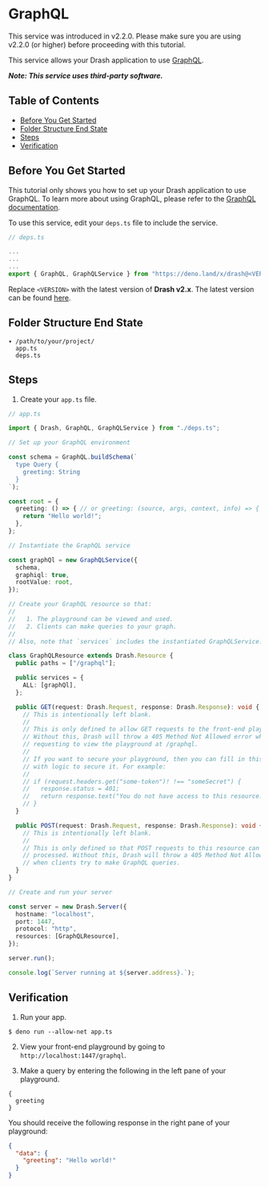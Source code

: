 # GraphQL

This service was introduced in v2.2.0. Please make sure you are using v2.2.0 (or
higher) before proceeding with this tutorial.

This service allows your Drash application to use
[GraphQL](https://graphql.org/).

_**Note: This service uses third-party software.**_

## Table of Contents

- [Before You Get Started](#before-you-get-started)
- [Folder Structure End State](#folder-structure-end-state)
- [Steps](#steps)
- [Verification](#verification)

## Before You Get Started

This tutorial only shows you how to set up your Drash application to use
GraphQL. To learn more about using GraphQL, please refer to the
[GraphQL documentation](https://graphql.org/).

To use this service, edit your `deps.ts` file to include the service.

```typescript
// deps.ts

...
...
...
export { GraphQL, GraphQLService } from "https://deno.land/x/drash@<VERSION>/src/services/graphql/graphql.ts";
```

Replace `<VERSION>` with the latest version of **Drash v2.x**. The latest
version can be found [here](https://github.com/drashland/drash/releases/latest).

## Folder Structure End State

```text
▾ /path/to/your/project/
  app.ts
  deps.ts
```

## Steps

1. Create your `app.ts` file.

```typescript
// app.ts

import { Drash, GraphQL, GraphQLService } from "./deps.ts";

// Set up your GraphQL environment

const schema = GraphQL.buildSchema(`
  type Query {
    greeting: String
  }
`);

const root = {
  greeting: () => { // or greeting: (source, args, context, info) => {
    return "Hello world!";
  },
};

// Instantiate the GraphQL service

const graphQl = new GraphQLService({
  schema,
  graphiql: true,
  rootValue: root,
});

// Create your GraphQL resource so that:
//
//   1. The playground can be viewed and used.
//   2. Clients can make queries to your graph.
//
// Also, note that `services` includes the instantiated GraphQLService.

class GraphQLResource extends Drash.Resource {
  public paths = ["/graphql"];

  public services = {
    ALL: [graphQl],
  };

  public GET(request: Drash.Request, response: Drash.Response): void {
    // This is intentionally left blank.
    //
    // This is only defined to allow GET requests to the front-end playground.
    // Without this, Drash will throw a 405 Method Not Allowed error when
    // requesting to view the playground at /graphql.
    //
    // If you want to secure your playground, then you can fill in this method
    // with logic to secure it. For example:
    //
    // if (request.headers.get("some-token")! !== "someSecret") {
    //   response.status = 401;
    //   return response.text("You do not have access to this resource.");
    // }
  }

  public POST(request: Drash.Request, response: Drash.Response): void {
    // This is intentionally left blank.
    //
    // This is only defined so that POST requests to this resource can be
    // processed. Without this, Drash will throw a 405 Method Not Allowed error
    // when clients try to make GraphQL queries.
  }
}

// Create and run your server

const server = new Drash.Server({
  hostname: "localhost",
  port: 1447,
  protocol: "http",
  resources: [GraphQLResource],
});

server.run();

console.log(`Server running at ${server.address}.`);
```

## Verification

1. Run your app.

```shell
$ deno run --allow-net app.ts
```

2. View your front-end playground by going to `http://localhost:1447/graphql`.

3. Make a query by entering the following in the left pane of your playground.

```text
{
  greeting
}
```

You should receive the following response in the right pane of your playground:

```json
{
  "data": {
    "greeting": "Hello world!"
  }
}
```
